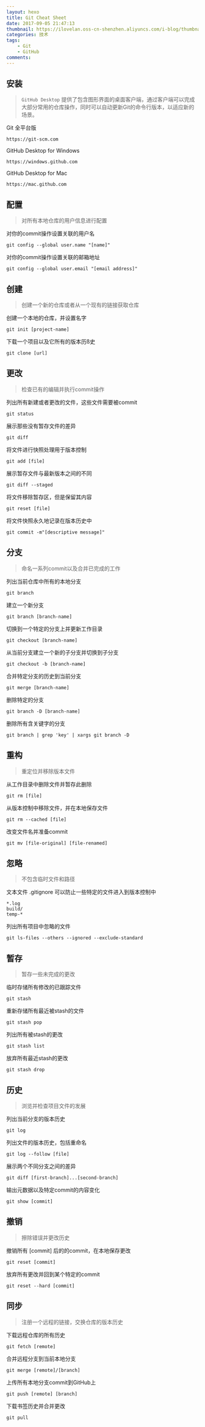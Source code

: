```yaml
---
layout: hexo
title: Git Cheat Sheet
date: 2017-09-05 21:47:13
thumbnail: https://ilovelan.oss-cn-shenzhen.aliyuncs.com/i-blog/thumbnail/2017/2017-09-05.png
categories: 技术
tags:
    - Git
    - GitHub
comments:
---
```


安装
---

> `GitHub Desktop` 提供了包含图形界面的桌面客户端，通过客户端可以完成大部分常用的仓库操作，同时可以自动更新Git的命令行版本，以适应新的场景。

Git 全平台版

    https://git-scm.com

GitHub Desktop for Windows

    https://windows.github.com

GitHub Desktop for Mac

    https://mac.github.com

配置
---

> 对所有本地仓库的用户信息进行配置

对你的commit操作设置关联的用户名

    git config --global user.name "[name]"

对你的commit操作设置关联的邮箱地址

    git config --global user.email "[email address]"

创建
---

> 创建一个新的仓库或者从一个现有的链接获取仓库

创建一个本地的仓库，并设置名字

    git init [project-name]

下载一个项目以及它所有的版本历ß史

    git clone [url]

更改
---

> 检查已有的编辑并执行commit操作

列出所有新建或者更改的文件，这些文件需要被commit

    git status

展示那些没有暂存文件的差异

    git diff

将文件进行快照处理用于版本控制

    git add [file]

展示暂存文件与最新版本之间的不同

    git diff --staged

将文件移除暂存区，但是保留其内容

    git reset [file]

将文件快照永久地记录在版本历史中

    git commit -m"[descriptive message]"

分支
---

> 命名一系列commit以及合并已完成的工作

列出当前仓库中所有的本地分支

    git branch

建立一个新分支

    git branch [branch-name]

切换到一个特定的分支上并更新工作目录

    git checkout [branch-name]

从当前分支建立一个新的子分支并切换到子分支

    git checkout -b [branch-name]

合并特定分支的历史到当前分支

    git merge [branch-name]

删除特定的分支

    git branch -D [branch-name]

删除所有含关键字的分支

    git branch | grep 'key' | xargs git branch -D

重构
---

> 重定位并移除版本文件

从工作目录中删除文件并暂存此删除

    git rm [file]

从版本控制中移除文件，并在本地保存文件

    git rm --cached [file]

改变文件名并准备commit

    git mv [file-original] [file-renamed]

忽略
---

> 不包含临时文件和路径

文本文件 .gitignore 可以防止一些特定的文件进入到版本控制中

    *.log
    build/
    temp-*

列出所有项目中忽略的文件

    git ls-files --others --ignored --exclude-standard

暂存
---

> 暂存一些未完成的更改

临时存储所有修改的已跟踪文件

    git stash

重新存储所有最近被stash的文件

    git stash pop

列出所有被stash的更改

    git stash list

放弃所有最近stash的更改

    git stash drop

历史
---

> 浏览并检查项目文件的发展

列出当前分支的版本历史

    git log

列出文件的版本历史，包括重命名

    git log --follow [file]

展示两个不同分支之间的差异

    git diff [first-branch]...[second-branch]

输出元数据以及特定commit的内容变化

    git show [commit]

撤销
---

> 擦除错误并更改历史

撤销所有 [commit] 后的的commit，在本地保存更改

    git reset [commit]

放弃所有更改并回到某个特定的commit

    git reset --hard [commit]

同步
---

> 注册一个远程的链接，交换仓库的版本历史

下载远程仓库的所有历史

    git fetch [remote]

合并远程分支到当前本地分支

    git merge [remote]/[branch]

上传所有本地分支commit到GitHub上

    git push [remote] [branch]

下载书签历史并合并更改

    git pull
